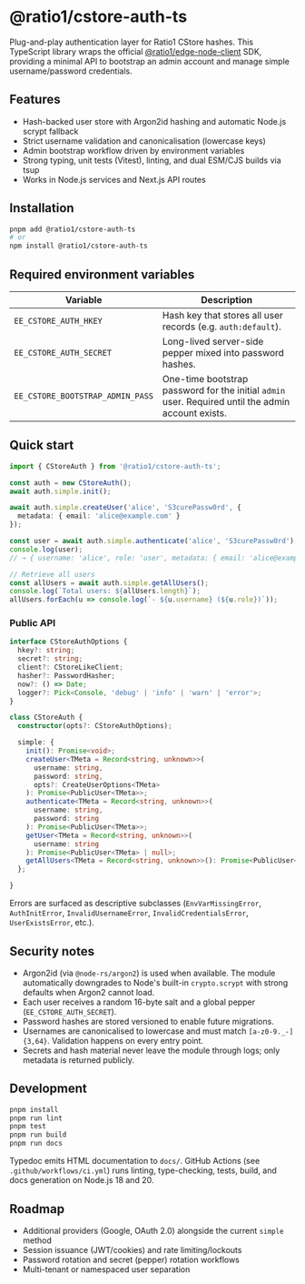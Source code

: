 # @ratio1/cstore-auth-ts

Plug-and-play authentication layer for Ratio1 CStore hashes. This TypeScript library wraps the official [@ratio1/edge-node-client](https://github.com/Ratio1/edge-node-client) SDK, providing a minimal API to bootstrap an admin account and manage simple username/password credentials.

## Features

- Hash-backed user store with Argon2id hashing and automatic Node.js scrypt fallback
- Strict username validation and canonicalisation (lowercase keys)
- Admin bootstrap workflow driven by environment variables
- Strong typing, unit tests (Vitest), linting, and dual ESM/CJS builds via tsup
- Works in Node.js services and Next.js API routes

## Installation

```bash
pnpm add @ratio1/cstore-auth-ts
# or
npm install @ratio1/cstore-auth-ts
```

## Required environment variables

| Variable                         | Description                                                                                        |
| -------------------------------- | -------------------------------------------------------------------------------------------------- |
| `EE_CSTORE_AUTH_HKEY`            | Hash key that stores all user records (e.g. `auth:default`).                                       |
| `EE_CSTORE_AUTH_SECRET`          | Long-lived server-side pepper mixed into password hashes.                                          |
| `EE_CSTORE_BOOTSTRAP_ADMIN_PASS` | One-time bootstrap password for the initial `admin` user. Required until the admin account exists. |

## Quick start

```ts
import { CStoreAuth } from '@ratio1/cstore-auth-ts';

const auth = new CStoreAuth();
await auth.simple.init();

await auth.simple.createUser('alice', 'S3curePassw0rd', {
  metadata: { email: 'alice@example.com' }
});

const user = await auth.simple.authenticate('alice', 'S3curePassw0rd');
console.log(user);
// → { username: 'alice', role: 'user', metadata: { email: 'alice@example.com' }, createdAt: '...', updatedAt: '...', type: 'simple' }

// Retrieve all users
const allUsers = await auth.simple.getAllUsers();
console.log(`Total users: ${allUsers.length}`);
allUsers.forEach(u => console.log(`- ${u.username} (${u.role})`));
```

### Public API

```ts
interface CStoreAuthOptions {
  hkey?: string;
  secret?: string;
  client?: CStoreLikeClient;
  hasher?: PasswordHasher;
  now?: () => Date;
  logger?: Pick<Console, 'debug' | 'info' | 'warn' | 'error'>;
}

class CStoreAuth {
  constructor(opts?: CStoreAuthOptions);

  simple: {
    init(): Promise<void>;
    createUser<TMeta = Record<string, unknown>>(
      username: string,
      password: string,
      opts?: CreateUserOptions<TMeta>
    ): Promise<PublicUser<TMeta>>;
    authenticate<TMeta = Record<string, unknown>>(
      username: string,
      password: string
    ): Promise<PublicUser<TMeta>>;
    getUser<TMeta = Record<string, unknown>>(
      username: string
    ): Promise<PublicUser<TMeta> | null>;
    getAllUsers<TMeta = Record<string, unknown>>(): Promise<PublicUser<TMeta>[]>;
  };

}
```

Errors are surfaced as descriptive subclasses (`EnvVarMissingError`, `AuthInitError`, `InvalidUsernameError`, `InvalidCredentialsError`, `UserExistsError`, etc.).

## Security notes

- Argon2id (via `@node-rs/argon2`) is used when available. The module automatically downgrades to Node's built-in `crypto.scrypt` with strong defaults when Argon2 cannot load.
- Each user receives a random 16-byte salt and a global pepper (`EE_CSTORE_AUTH_SECRET`).
- Password hashes are stored versioned to enable future migrations.
- Usernames are canonicalised to lowercase and must match `[a-z0-9._-]{3,64}`. Validation happens on every entry point.
- Secrets and hash material never leave the module through logs; only metadata is returned publicly.

## Development

```bash
pnpm install
pnpm run lint
pnpm test
pnpm run build
pnpm run docs
```

Typedoc emits HTML documentation to `docs/`. GitHub Actions (see `.github/workflows/ci.yml`) runs linting, type-checking, tests, build, and docs generation on Node.js 18 and 20.

## Roadmap

- Additional providers (Google, OAuth 2.0) alongside the current `simple` method
- Session issuance (JWT/cookies) and rate limiting/lockouts
- Password rotation and secret (pepper) rotation workflows
- Multi-tenant or namespaced user separation
